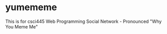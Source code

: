 yumememe
========

This is for csci445 Web Programming Social Network - Pronounced "Why You Meme Me"